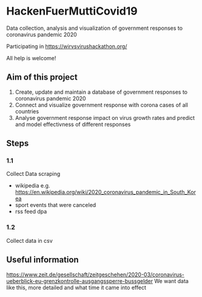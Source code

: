 # HackenFuerMuttiCovid19
Data collection, analysis and visualization of government responses to coronavirus pandemic 2020

Participating in https://wirvsvirushackathon.org/

All help is welcome!


## Aim of this project

1. Create, update and maintain a database of government responses to coronavirus pandemic 2020
2. Connect and visualize government response with corona cases of all countries
3. Analyse government response impact on virus growth rates and predict and model effectivness of different responses

## Steps

### 1.1
Collect Data scraping 
- wikipedia e.g. https://en.wikipedia.org/wiki/2020_coronavirus_pandemic_in_South_Korea
- sport events that were canceled
- rss feed dpa

### 1.2
Collect data in csv


## Useful information 
https://www.zeit.de/gesellschaft/zeitgeschehen/2020-03/coronavirus-ueberblick-eu-grenzkontrolle-ausgangssperre-bussgelder
We want data like this, more detailed and what time it came into effect
